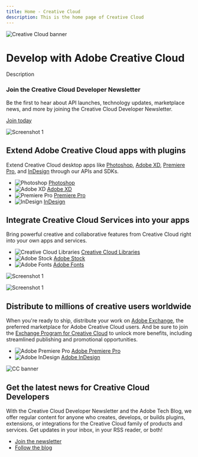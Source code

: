```yaml
---
title: Home - Creative Cloud
description: This is the home page of Creative Cloud
---
```


<Hero slots="image, heading, text" variant="halfwidth" />

![Creative Cloud banner](images/cc-hero.png)

# Develop with Adobe Creative Cloud

Description

<AnnouncementBlock slots="heading, text, button" />

### Join the Creative Cloud Developer Newsletter

Be the first to hear about API launches, technology updates, marketplace news, and more by joining the Creative Cloud Developer Newsletter.

[Join today](http://adobe.ly/devnews)

<TextBlock slots="image, heading, text1, links" />

![Screenshot 1](images/intro1.png)

## Extend Adobe Creative Cloud apps with plugins

Extend Creative Cloud desktop apps like [Photoshop](), [Adobe XD](), [Premiere Pro](), and [InDesign]() through our APIs and SDKs.

- ![Photoshop](images/pr-icon.png) [Photoshop](https://www.adobe.com/products/premiere.html)
- ![Adobe XD](images/ai-icon.png) [Adobe XD](https://www.adobe.com/products/indesign.html)
- ![Premiere Pro](images/ai-icon.png) [Premiere Pro](https://www.adobe.com/products/indesign.html)
- ![InDesign](images/ai-icon.png) [InDesign](https://www.adobe.com/products/indesign.html)

<TextBlock slots="heading, text1, links, image" />

## Integrate Creative Cloud Services into your apps

Bring powerful creative and collaborative features from Creative Cloud right into your own apps and services.

- ![Creative Cloud Libraries](images/pr-icon.png) [Creative Cloud Libraries](https://www.adobe.com/products/premiere.html)
- ![Adobe Stock](images/ai-icon.png) [Adobe Stock](https://www.adobe.com/products/indesign.html)
- ![Adobe Fonts](images/ai-icon.png) [Adobe Fonts](https://www.adobe.com/products/indesign.html)

![Screenshot 1](images/intro1.png)

<TextBlock slots="image, heading, text1, links" />

![Screenshot 1](images/intro1.png)

## Distribute to millions of creative users worldwide

When you're ready to ship, distribute your work on [Adobe Exchange](https://exchange.adobe.com/), the preferred marketplace for Adobe Creative Cloud users. And be sure to join the [Exchange Program for Creative Cloud](https://partners.adobe.com/exchangeprogram/creativecloud) to unlock more benefits, including streamlined publishing and promotional opportunities.

- ![Adobe Premiere Pro](images/pr-icon.png) [Adobe Premiere Pro](https://www.adobe.com/products/premiere.html)
- ![Adobe InDesign](images/ai-icon.png) [Adobe InDesign](https://www.adobe.com/products/indesign.html)

<SummaryBlock slots="image, heading, text, buttons" background="rgb(246, 16, 27)" />

![CC banner](images/cc-banner.png)

## Get the latest news for Creative Cloud Developers

With the Creative Cloud Developer Newsletter and the Adobe Tech Blog, we offer regular content for anyone who creates, develops, or builds plugins, extensions, or integrations for the Creative Cloud family of products and services. Get updates in your inbox, in your RSS reader, or both!

- [Join the newsletter](http://adobe.ly/devnews)
- [Follow the blog](https://medium.com/adobetech)
